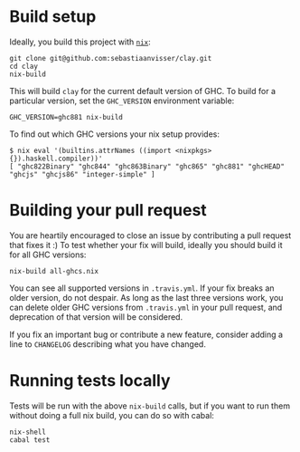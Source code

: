 # Build setup

Ideally, you build this project with [`nix`](https://nixos.org/nix/):

```
git clone git@github.com:sebastiaanvisser/clay.git
cd clay
nix-build
```

This will build `clay` for the current default version of GHC.
To build for a particular version,
set the `GHC_VERSION` environment variable:

```
GHC_VERSION=ghc881 nix-build
```

To find out which GHC versions your nix setup provides:

```
$ nix eval '(builtins.attrNames ((import <nixpkgs> {}).haskell.compiler))'
[ "ghc822Binary" "ghc844" "ghc863Binary" "ghc865" "ghc881" "ghcHEAD" "ghcjs" "ghcjs86" "integer-simple" ]
```

# Building your pull request

You are heartily encouraged to close an issue by contributing a pull request that fixes it :)
To test whether your fix will build,
ideally you should build it for all GHC versions:

```
nix-build all-ghcs.nix
```

You can see all supported versions in `.travis.yml`.
If your fix breaks an older version, do not despair.
As long as the last three versions work,
you can delete older GHC versions from `.travis.yml` in your pull request,
and deprecation of that version will be considered.

If you fix an important bug or contribute a new feature,
consider adding a line to `CHANGELOG` describing what you have changed.

# Running tests locally

Tests will be run with the above `nix-build` calls, but if you want to run them
without doing a full nix build, you can do so with cabal:

```
nix-shell
cabal test
```

